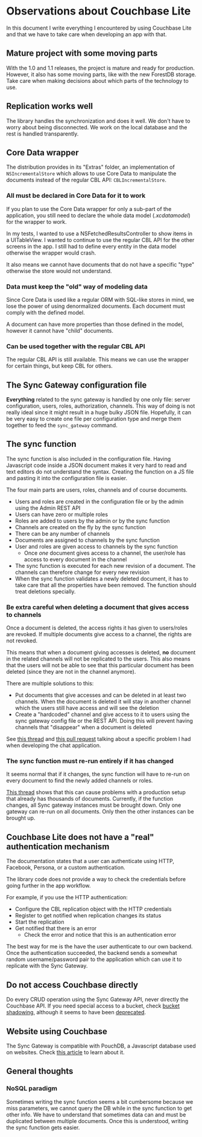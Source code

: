 # Observations about Couchbase Lite

In this document I write everything I encountered by using Couchbase Lite and that we have to take care when developing an app with that.

## Mature project with some moving parts

With the 1.0 and 1.1 releases, the project is mature and ready for production. However, it also has some moving parts, like with the new ForestDB storage. Take care when making decisions about which parts of the technology to use.

## Replication works well

The library handles the synchronization and does it well. We don't have to worry about being disconnected. We work on the local database and the rest is handled transparently.

## Core Data wrapper

The distribution provides in its "Extras" folder, an implementation of `NSIncrementalStore` which allows to use Core Data to manipulate the documents instead of the regular CBL API: `CBLIncrementalStore`.

### All must be declared in Core Data for it to work

If you plan to use the Core Data wrapper for only a sub-part of the application, you still need to declare the whole data model (*.xcdatamodel*) for the wrapper to work.

In my tests, I wanted to use a NSFetchedResultsController to show items in a UITableView. I wanted to continue to use the regular CBL API for the other screens in the app. I still had to define every entity in the data model otherwise the wrapper would crash.

It also means we cannot have documents that do not have a specific "type" otherwise the store would not understand.

### Data must keep the "old" way of modeling data

Since Core Data is used like a regular ORM with SQL-like stores in mind, we lose the power of using denormalized documents. Each document must comply with the defined model.

A document can have more properties than those defined in the model, however it cannot have "child" documents.

### Can be used together with the regular CBL API

The regular CBL API is still available. This means we can use the wrapper for certain things, but keep CBL for others.

## The Sync Gateway configuration file

**Everything** related to the sync gateway is handled by one only file: server configuration, users, roles, authorization, channels. This way of doing is not really ideal since it might result in a huge bulky JSON file. Hopefully, it can be very easy to create one file per configuration type and merge them together to feed the `sync_gateway` command.

## The sync function

The sync function is also included in the configuration file. Having Javascript code inside a JSON document makes it very hard to read and text editors do not understand the syntax. Creating the function on a JS file and pasting it into the configuration file is easier.

The four main parts are users, roles, channels and of course documents.

* Users and roles are created in the configuration file or by the admin using the Admin REST API
* Users can have zero or multiple roles
* Roles are added to users by the admin or by the sync function
* Channels are created on the fly by the sync function
* There can be any number of channels
* Documents are assigned to channels by the sync function
* User and roles are given access to channels by the sync function
  * Once *one* document gives access to a channel, the user/role has access to every document in the channel
* The sync function is executed for each new revision of a document. The channels can therefore change for every new revision
* When the sync function validates a newly deleted document, it has to take care that all the properties have been removed. The function should treat deletions specially.

### Be extra careful when deleting a document that gives access to channels

Once a document is deleted, the access rights it has given to users/roles are revoked. If multiple documents give access to a channel, the rights are not revoked.

This means that when a document giving accesses is deleted, **no** document in the related channels will not be replicated to the users. This also means that the users will not be able to see that this particular document has been deleted (since they are not in the channel anymore).

There are multiple solutions to this:

* Put documents that give accesses and can be deleted in at least two channels. When the document is deleted it will stay in another channel which the users still have access and will see the deletion
* Create a "hardcoded" channel and give access to it to users using the sync gateway config file or the REST API. Doing this will prevent having channels that "disappear" when a document is deleted

See [this thread](https://groups.google.com/d/msg/mobile-couchbase/scBfRI7eeIA/JWd_K4QLyDUJ) and [this pull request](https://github.com/jschmid/couchbase-chat/pull/11) talking about a specific problem I had when developing the chat application.

### The sync function must re-run entirely if it has changed

It seems normal that if it changes, the sync function will have to re-run on every document to find the newly added channels or roles.

[This thread](
https://forums.couchbase.com/t/sync-gateway-initial-shadow-scalability-concerns/3776) shows that this can cause problems with a production setup that already has thousands of documents. Currently, if the function changes, all Sync gateway instances must be brought down. Only one gateway can re-run on all documents. Only then the other instances can be brought up.

## Couchbase Lite does not have a "real" authentication mechanism

The documentation states that a user can authenticate using HTTP, Facebook, Persona, or a custom authentication.

The library code does not provide a way to check the credentials before going further in the app workflow.

For example, if you use the HTTP authentication:

* Configure the CBL replication object with the HTTP credentials
* Register to get notified when replication changes its status
* Start the replication
* Get notified that there is an error
  * Check the error and notice that this is an authentication error

The best way for me is the have the user authenticate to our own backend. Once the authentication succeeded, the backend sends a somewhat random username/password pair to the application which can use it to replicate with the Sync Gateway. 

## Do not access Couchbase directly

Do every CRUD operation using the Sync Gateway API, never directly the Couchbase API. If you need special access to a bucket, check [bucket shadowing](https://github.com/couchbase/sync_gateway/wiki/Bucket-Shadowing), although it seems to have been [deprecated](https://gitter.im/couchbase/mobile?at=55a8d8c6ad99869443daa873).

## Website using Couchbase

The Sync Gateway is compatible with PouchDB, a Javascript database used on websites. Check [this article](http://blog.couchbase.com/first-steps-with-pouchdb--sync-gateway-todomvc-todolite) to learn about it.

## General thoughts

### NoSQL paradigm

Sometimes writing the sync function seems a bit cumbersome because we miss parameters, we cannot query the DB while in the sync function to get other info. We have to understand that sometimes data can and must be duplicated between multiple documents. Once this is understood, writing the sync function gets easier.
